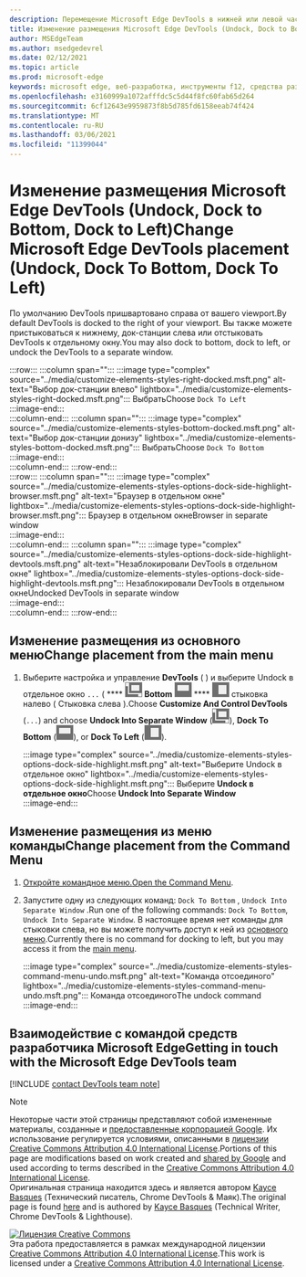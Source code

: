 ```yaml
---
description: Перемещение Microsoft Edge DevTools в нижней или левой части представления или в отдельное окно.
title: Изменение размещения Microsoft Edge DevTools (Undock, Dock to Bottom, Dock to Left)
author: MSEdgeTeam
ms.author: msedgedevrel
ms.date: 02/12/2021
ms.topic: article
ms.prod: microsoft-edge
keywords: microsoft edge, веб-разработка, инструменты f12, средства разработчика
ms.openlocfilehash: e3160999a1072afffdc5c5d44f8fc60fab65d264
ms.sourcegitcommit: 6cf12643e9959873f8b5d785fd6158eeab74f424
ms.translationtype: MT
ms.contentlocale: ru-RU
ms.lasthandoff: 03/06/2021
ms.locfileid: "11399044"
---
```

<!-- Copyright Kayce Basques 

   Licensed under the Apache License, Version 2.0 (the "License");
   you may not use this file except in compliance with the License.
   You may obtain a copy of the License at

       https://www.apache.org/licenses/LICENSE-2.0

   Unless required by applicable law or agreed to in writing, software
   distributed under the License is distributed on an "AS IS" BASIS,
   WITHOUT WARRANTIES OR CONDITIONS OF ANY KIND, either express or implied.
   See the License for the specific language governing permissions and
   limitations under the License.  -->

# <a name="change-microsoft-edge-devtools-placement-undock-dock-to-bottom-dock-to-left"></a><span data-ttu-id="32333-104">Изменение размещения Microsoft Edge DevTools (Undock, Dock to Bottom, Dock to Left)</span><span class="sxs-lookup"><span data-stu-id="32333-104">Change Microsoft Edge DevTools placement (Undock, Dock To Bottom, Dock To Left)</span></span>  

<span data-ttu-id="32333-105">По умолчанию DevTools пришвартовано справа от вашего viewport.</span><span class="sxs-lookup"><span data-stu-id="32333-105">By default DevTools is docked to the right of your viewport.</span></span>  <span data-ttu-id="32333-106">Вы также можете пристыковаться к нижнему, док-станции слева или отстыковать DevTools к отдельному окну.</span><span class="sxs-lookup"><span data-stu-id="32333-106">You may also dock to bottom, dock to left, or undock the DevTools to a separate window.</span></span>  

:::row:::
   :::column span="":::
      :::image type="complex" source="../media/customize-elements-styles-right-docked.msft.png" alt-text="Выбор док-станции влево" lightbox="../media/customize-elements-styles-right-docked.msft.png":::
         <span data-ttu-id="32333-108">Выбрать</span><span class="sxs-lookup"><span data-stu-id="32333-108">Choose</span></span> `Dock To Left`  
      :::image-end:::  
   :::column-end:::
   :::column span="":::
      :::image type="complex" source="../media/customize-elements-styles-bottom-docked.msft.png" alt-text="Выбор док-станции донизу" lightbox="../media/customize-elements-styles-bottom-docked.msft.png":::
         <span data-ttu-id="32333-110">Выбрать</span><span class="sxs-lookup"><span data-stu-id="32333-110">Choose</span></span> `Dock To Bottom`  
      :::image-end:::  
   :::column-end:::
:::row-end:::  
:::row:::
   :::column span="":::
      :::image type="complex" source="../media/customize-elements-styles-options-dock-side-highlight-browser.msft.png" alt-text="Браузер в отдельном окне" lightbox="../media/customize-elements-styles-options-dock-side-highlight-browser.msft.png":::
         <span data-ttu-id="32333-112">Браузер в отдельном окне</span><span class="sxs-lookup"><span data-stu-id="32333-112">Browser in separate window</span></span>  
      :::image-end:::  
   :::column-end:::
   :::column span="":::
      :::image type="complex" source="../media/customize-elements-styles-options-dock-side-highlight-devtools.msft.png" alt-text="Незаблокировали DevTools в отдельном окне" lightbox="../media/customize-elements-styles-options-dock-side-highlight-devtools.msft.png":::
         <span data-ttu-id="32333-114">Незаблокировали DevTools в отдельном окне</span><span class="sxs-lookup"><span data-stu-id="32333-114">Undocked DevTools in separate window</span></span>  
      :::image-end:::  
   :::column-end:::
:::row-end:::  

## <a name="change-placement-from-the-main-menu"></a><span data-ttu-id="32333-115">Изменение размещения из основного меню</span><span class="sxs-lookup"><span data-stu-id="32333-115">Change placement from the main menu</span></span>  

1.  <span data-ttu-id="32333-116">Выберите настройка и управление **DevTools** \( \) и выберите Undock в отдельное окно `...` \( \*\*\*\* ![ Undock \), dock to Bottom \( Dock to ][ImageUndockIcon] **Bottom** ![ \), ][ImageBottomIcon] \*\*\*\* ![ или ][ImageLeftIcon] стыковка налево \( Стыковка слева \).</span><span class="sxs-lookup"><span data-stu-id="32333-116">Choose **Customize And Control DevTools** \(`...`\) and choose **Undock Into Separate Window** \(![Undock][ImageUndockIcon]\), **Dock To Bottom** \(![Dock To Bottom][ImageBottomIcon]\), or **Dock To Left** \(![Dock To Left][ImageLeftIcon]\).</span></span>  
    
    :::image type="complex" source="../media/customize-elements-styles-options-dock-side-highlight.msft.png" alt-text="Выберите Undock в отдельное окно" lightbox="../media/customize-elements-styles-options-dock-side-highlight.msft.png":::
       <span data-ttu-id="32333-118">Выберите **Undock в отдельное окно**</span><span class="sxs-lookup"><span data-stu-id="32333-118">Choose **Undock Into Separate Window**</span></span>  
    :::image-end:::  
    
## <a name="change-placement-from-the-command-menu"></a><span data-ttu-id="32333-119">Изменение размещения из меню команды</span><span class="sxs-lookup"><span data-stu-id="32333-119">Change placement from the Command Menu</span></span>  

1.  <span data-ttu-id="32333-120">[Откройте командное меню.][DevtoolsCommandMenu]</span><span class="sxs-lookup"><span data-stu-id="32333-120">[Open the Command Menu][DevtoolsCommandMenu].</span></span>  
1.  <span data-ttu-id="32333-121">Запустите одну из следующих команд: `Dock To Bottom` , `Undock Into Separate Window` .</span><span class="sxs-lookup"><span data-stu-id="32333-121">Run one of the following commands: `Dock To Bottom`, `Undock Into Separate Window`.</span></span>  <span data-ttu-id="32333-122">В настоящее время нет команды для стыковки слева, но вы можете получить доступ к ней из [основного меню](#change-placement-from-the-main-menu).</span><span class="sxs-lookup"><span data-stu-id="32333-122">Currently there is no command for docking to left, but you may access it from the [main menu](#change-placement-from-the-main-menu).</span></span>  
    
    :::image type="complex" source="../media/customize-elements-styles-command-menu-undo.msft.png" alt-text="Команда отсоединого" lightbox="../media/customize-elements-styles-command-menu-undo.msft.png":::
       <span data-ttu-id="32333-124">Команда отсоединого</span><span class="sxs-lookup"><span data-stu-id="32333-124">The undock command</span></span>  
    :::image-end:::  
    
## <a name="getting-in-touch-with-the-microsoft-edge-devtools-team"></a><span data-ttu-id="32333-125">Взаимодействие с командой средств разработчика Microsoft Edge</span><span class="sxs-lookup"><span data-stu-id="32333-125">Getting in touch with the Microsoft Edge DevTools team</span></span>  

[!INCLUDE [contact DevTools team note](../includes/contact-devtools-team-note.md)]  

<!-- image links -->  

[ImageUndockIcon]: ../media/undock-icon.msft.png  
[ImageBottomIcon]: ../media/bottom-icon.msft.png  
[ImageLeftIcon]: ../media/left-icon.msft.png  

<!-- links -->  

[DevtoolsCommandMenu]: ../command-menu/index.md "Запустите команды с помощью командного меню Microsoft Edge DevTools | Документы Майкрософт"  

> [!NOTE]
> <span data-ttu-id="32333-127">Некоторые части этой страницы представляют собой измененные материалы, созданные и [предоставленные корпорацией Google][GoogleSitePolicies]. Их использование регулируется условиями, описанными в [лицензии Creative Commons Attribution 4.0 International License][CCA4IL].</span><span class="sxs-lookup"><span data-stu-id="32333-127">Portions of this page are modifications based on work created and [shared by Google][GoogleSitePolicies] and used according to terms described in the [Creative Commons Attribution 4.0 International License][CCA4IL].</span></span>  
> <span data-ttu-id="32333-128">Оригинальная страница [](https://developers.google.com/web/tools/chrome-devtools/customize/placement) находится здесь и является автором [Kayce Basques][KayceBasques] \(Технический писатель, Chrome DevTools \& Маяк\).</span><span class="sxs-lookup"><span data-stu-id="32333-128">The original page is found [here](https://developers.google.com/web/tools/chrome-devtools/customize/placement) and is authored by [Kayce Basques][KayceBasques] \(Technical Writer, Chrome DevTools \& Lighthouse\).</span></span>  

[![Лицензия Creative Commons][CCby4Image]][CCA4IL]  
<span data-ttu-id="32333-130">Эта работа предоставляется в рамках международной лицензии [Creative Commons Attribution 4.0 International License][CCA4IL].</span><span class="sxs-lookup"><span data-stu-id="32333-130">This work is licensed under a [Creative Commons Attribution 4.0 International License][CCA4IL].</span></span>  

[CCA4IL]: https://creativecommons.org/licenses/by/4.0  
[CCby4Image]: https://i.creativecommons.org/l/by/4.0/88x31.png  
[GoogleSitePolicies]: https://developers.google.com/terms/site-policies  
[KayceBasques]: https://developers.google.com/web/resources/contributors/kaycebasques  
